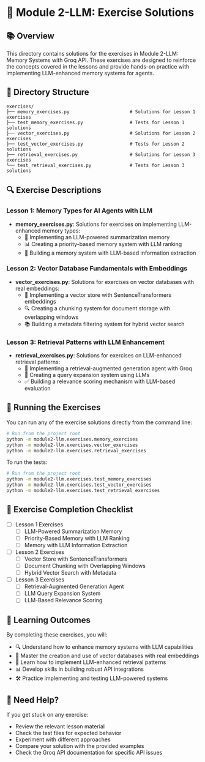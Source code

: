 # 🧪 Module 2-LLM: Exercise Solutions

## 📚 Overview

This directory contains solutions for the exercises in Module 2-LLM: Memory Systems with Groq API. These exercises are designed to reinforce the concepts covered in the lessons and provide hands-on practice with implementing LLM-enhanced memory systems for agents.

## 📁 Directory Structure

```
exercises/
├── memory_exercises.py                      # Solutions for Lesson 1 exercises
├── test_memory_exercises.py                 # Tests for Lesson 1 solutions
├── vector_exercises.py                      # Solutions for Lesson 2 exercises
├── test_vector_exercises.py                 # Tests for Lesson 2 solutions
├── retrieval_exercises.py                   # Solutions for Lesson 3 exercises
└── test_retrieval_exercises.py              # Tests for Lesson 3 solutions
```

## 🔍 Exercise Descriptions

### Lesson 1: Memory Types for AI Agents with LLM

- **memory_exercises.py**: Solutions for exercises on implementing LLM-enhanced memory types:
  - 🧠 Implementing an LLM-powered summarization memory
  - 📊 Creating a priority-based memory system with LLM ranking
  - 🔄 Building a memory system with LLM-based information extraction

### Lesson 2: Vector Database Fundamentals with Embeddings

- **vector_exercises.py**: Solutions for exercises on vector databases with real embeddings:
  - 🔢 Implementing a vector store with SentenceTransformers embeddings
  - 🔍 Creating a chunking system for document storage with overlapping windows
  - 📚 Building a metadata filtering system for hybrid vector search

### Lesson 3: Retrieval Patterns with LLM Enhancement

- **retrieval_exercises.py**: Solutions for exercises on LLM-enhanced retrieval patterns:
  - 📄 Implementing a retrieval-augmented generation agent with Groq
  - 🧩 Creating a query expansion system using LLMs
  - ✅ Building a relevance scoring mechanism with LLM-based evaluation

## 🚀 Running the Exercises

You can run any of the exercise solutions directly from the command line:

```bash
# Run from the project root
python -m module2-llm.exercises.memory_exercises
python -m module2-llm.exercises.vector_exercises
python -m module2-llm.exercises.retrieval_exercises
```

To run the tests:

```bash
# Run from the project root
python -m module2-llm.exercises.test_memory_exercises
python -m module2-llm.exercises.test_vector_exercises
python -m module2-llm.exercises.test_retrieval_exercises
```

## 📝 Exercise Completion Checklist

- [ ] Lesson 1 Exercises
  - [ ] LLM-Powered Summarization Memory
  - [ ] Priority-Based Memory with LLM Ranking
  - [ ] Memory with LLM Information Extraction
- [ ] Lesson 2 Exercises
  - [ ] Vector Store with SentenceTransformers
  - [ ] Document Chunking with Overlapping Windows
  - [ ] Hybrid Vector Search with Metadata
- [ ] Lesson 3 Exercises
  - [ ] Retrieval-Augmented Generation Agent
  - [ ] LLM Query Expansion System
  - [ ] LLM-Based Relevance Scoring

## 🧠 Learning Outcomes

By completing these exercises, you will:
- 🔍 Understand how to enhance memory systems with LLM capabilities
- 🧩 Master the creation and use of vector databases with real embeddings
- 🔄 Learn how to implement LLM-enhanced retrieval patterns
- 📊 Develop skills in building robust API integrations
- 🛠️ Practice implementing and testing LLM-powered systems

## 🤔 Need Help?

If you get stuck on any exercise:
- Review the relevant lesson material
- Check the test files for expected behavior
- Experiment with different approaches
- Compare your solution with the provided examples
- Check the Groq API documentation for specific API issues
